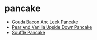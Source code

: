 # pancake

 * [Gouda Bacon And Leek Pancake](index/g/gouda-bacon-and-leek-pancake-2543.json)
 * [Pear And Vanilla Upside Down Pancake](index/p/pear-and-vanilla-upside-down-pancake-14405.json)
 * [Souffle Pancake](index/s/souffle-pancake-108680.json)
